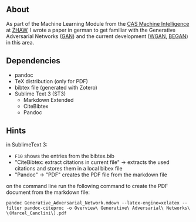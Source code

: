 ## About
As part of the Machine Learning Module from the [CAS Machine Intelligence](https://weiterbildung.zhaw.ch/de/school-of-engineering/programm/cas-machine-intelligence.html) at [ZHAW](https://www.zhaw.ch), I wrote a paper in german to get familiar with the Generative Adversarial Networks ([GAN](https://arxiv.org/abs/1406.2661)) and the current development ([WGAN](https://arxiv.org/abs/1701.07875), [BEGAN](https://arxiv.org/abs/1703.10717)) in this area.

## Dependencies
* pandoc
* TeX distribution (only for PDF)
* bibtex file (generated with Zotero)
* Sublime Text 3 (ST3)
  * Markdown Extended
  * CiteBibtex
  * Pandoc

## Hints
in SublimeText 3:
* `F10` shows the entries from the bibtex.bib
* "CiteBibtex: extract citations in current file" -> extracts the used citations and stores them in a local bibex file
* "Pandoc" -> "PDF" creates the PDF file from the markdown file

on the command line run the following command to create the PDF document from the markdown file:
```
pandoc Generative_Adversarial_Network.mdown --latex-engine=xelatex --filter pandoc-citeproc -o Overview\ Generative\ Adversarial\ Networks\ \(Marcel_Canclini\).pdf
```
